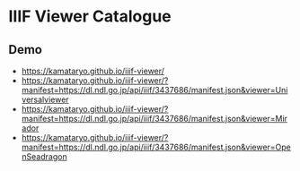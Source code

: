 # IIIF Viewer Catalogue

## Demo

- https://kamataryo.github.io/iiif-viewer/
- https://kamataryo.github.io/iiif-viewer/?manifest=https://dl.ndl.go.jp/api/iiif/3437686/manifest.json&viewer=Universalviewer
- https://kamataryo.github.io/iiif-viewer/?manifest=https://dl.ndl.go.jp/api/iiif/3437686/manifest.json&viewer=Mirador
- https://kamataryo.github.io/iiif-viewer/?manifest=https://dl.ndl.go.jp/api/iiif/3437686/manifest.json&viewer=OpenSeadragon
